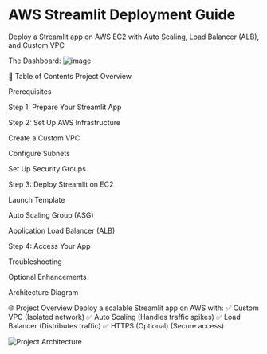 # AWS Streamlit Deployment Guide

Deploy a Streamlit app on AWS EC2 with Auto Scaling, Load Balancer (ALB), and Custom VPC

The Dashboard: 
![image](https://github.com/user-attachments/assets/966fbf83-6efe-45d7-a6c2-f028fd4660a5)

📌 Table of Contents
Project Overview

Prerequisites

Step 1: Prepare Your Streamlit App

Step 2: Set Up AWS Infrastructure

Create a Custom VPC

Configure Subnets

Set Up Security Groups

Step 3: Deploy Streamlit on EC2

Launch Template

Auto Scaling Group (ASG)

Application Load Balancer (ALB)

Step 4: Access Your App

Troubleshooting

Optional Enhancements

Architecture Diagram

🌐 Project Overview
Deploy a scalable Streamlit app on AWS with:
✅ Custom VPC (Isolated network)
✅ Auto Scaling (Handles traffic spikes)
✅ Load Balancer (Distributes traffic)
✅ HTTPS (Optional) (Secure access)

![Project Architecture](https://github.com/user-attachments/assets/f77c5482-47ea-4a2f-9f26-b8e371651c5c)
